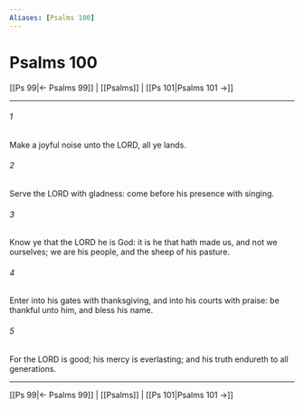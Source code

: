 ```yaml
---
Aliases: [Psalms 100]
---
```

# Psalms 100

[[Ps 99|← Psalms 99]] | [[Psalms]] | [[Ps 101|Psalms 101 →]]
***



###### 1 
Make a joyful noise unto the LORD, all ye lands. 

###### 2 
Serve the LORD with gladness: come before his presence with singing. 

###### 3 
Know ye that the LORD he is God: it is he that hath made us, and not we ourselves; we are his people, and the sheep of his pasture. 

###### 4 
Enter into his gates with thanksgiving, and into his courts with praise: be thankful unto him, and bless his name. 

###### 5 
For the LORD is good; his mercy is everlasting; and his truth endureth to all generations.

***
[[Ps 99|← Psalms 99]] | [[Psalms]] | [[Ps 101|Psalms 101 →]]
